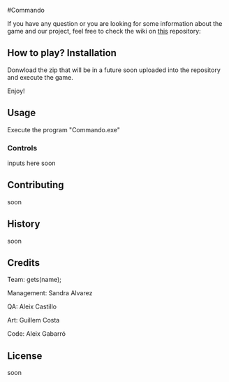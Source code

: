 #Commando

If you have any question or you are looking for some information about the game and our project, feel free to check the wiki on [this](https://github.com/Sandruski/gets-name-/wiki) repository:
## How to play? Installation

Donwload the zip that will be in a future soon uploaded into the repository and execute the game. 

Enjoy!

## Usage

Execute the program "Commando.exe"

### Controls

inputs here soon

## Contributing

soon

## History

soon

## Credits

Team: gets(name);

Management: Sandra Alvarez

QA: Aleix Castillo

Art: Guillem Costa

Code: Aleix Gabarró

## License

soon
